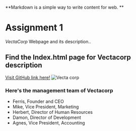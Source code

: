 
**Markdown is a simple way to write content for web. **

# Assignment 1
_VectaCorp_ Webpage and its description..

## Find the Index.html page for Vectacorp description
[Visit GitHub link here!](https://github.com/Kalpitha0207/Assignment-1)
![Vecta corp](https://acw-group.com.hk/acw_distribution/events/VectaCorp/Images/header.gif)

### Here's the management team of Vectacorp
* Ferris, Founder and CEO
* Mike, Vice President, Marketing
* Herbert, Director of Human Resources
* Damon, Director of Development
* Agnes, Vice President, Accounting
